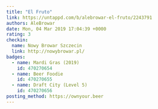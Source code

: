 ```yaml
---
title: "El Fruto"
link: https://untappd.com/b/alebrowar-el-fruto/2243791
authors: AleBrowar
date: Mon, 04 Mar 2019 17:04:39 +0000
rating: 3
checkin:
  name: Nowy Browar Szczecin
  link: http://nowybrowar.pl/
badges:
  - name: Mardi Gras (2019)
    id: 470270654
  - name: Beer Foodie
    id: 470270655
  - name: Draft City (Level 5)
    id: 470270656
posting_method: https://ownyour.beer
---
```

